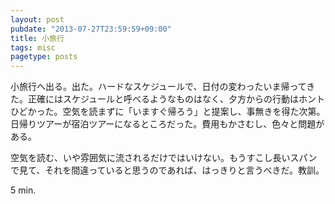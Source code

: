 ```yaml
---
layout: post
pubdate: "2013-07-27T23:59:59+09:00"
title: 小旅行
tags: misc
pagetype: posts
---
```

小旅行へ出る。出た。ハードなスケジュールで、日付の変わったいま帰ってきた。正確にはスケジュールと呼べるようなものはなく、夕方からの行動はホントひどかった。空気を読まずに「いますぐ帰ろう」と提案し、事無きを得た次第。日帰りツアーが宿泊ツアーになるところだった。費用もかさむし、色々と問題がある。

空気を読む、いや雰囲気に流されるだけではいけない。もうすこし長いスパンで見て、それを間違っていると思うのであれば、はっきりと言うべきだ。教訓。

5 min.
